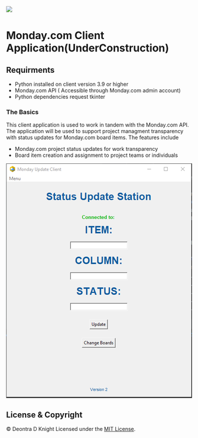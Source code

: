 # <img src='https://upload.wikimedia.org/wikipedia/commons/a/a2/Large-monday_black_whiteBG-left.png'/>

# Monday.com Client Application(UnderConstruction)

## Requirments
- Python installed on client version 3.9 or higher
- Monday.com API ( Accessible through Monday.com admin account)
- Python dependencies request tkinter

### The Basics
This client application is used to work in tandem with the Monday.com API. The application will be used
to support project managment transparency with status updates for Monday.com board items. The features include

- Monday.com project status updates for work transparency 
- Board item creation and assignment to project teams or individuals 

![Client App Snapshot](https://github.com/TraKnight/Monday-Client/blob/Main/.idea/img/Monday%20Client%20Snap.png?raw=false)

## License & Copyright 
© Deontra D Knight
Licensed under the [MIT License](LICENSE).
